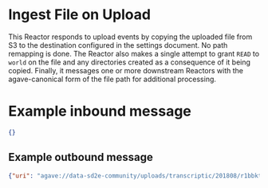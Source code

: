 # Ingest File on Upload

This Reactor responds to upload events by copying the uploaded file from S3 to
the destination configured in the settings document. No path remapping is done.
The Reactor also makes a single attempt to grant `READ`  to `world` on the file
and any directories created as a consequence of it being copied. Finally, it
messages one or more downstream Reactors with the agave-canonical form of the
file path for additional processing.

# Example inbound message

```json
{}
```

## Example outbound message

```json
{"uri": "agave://data-sd2e-community/uploads/transcriptic/201808/r1bbktv6x4xke/bigdata.txt"}
```
